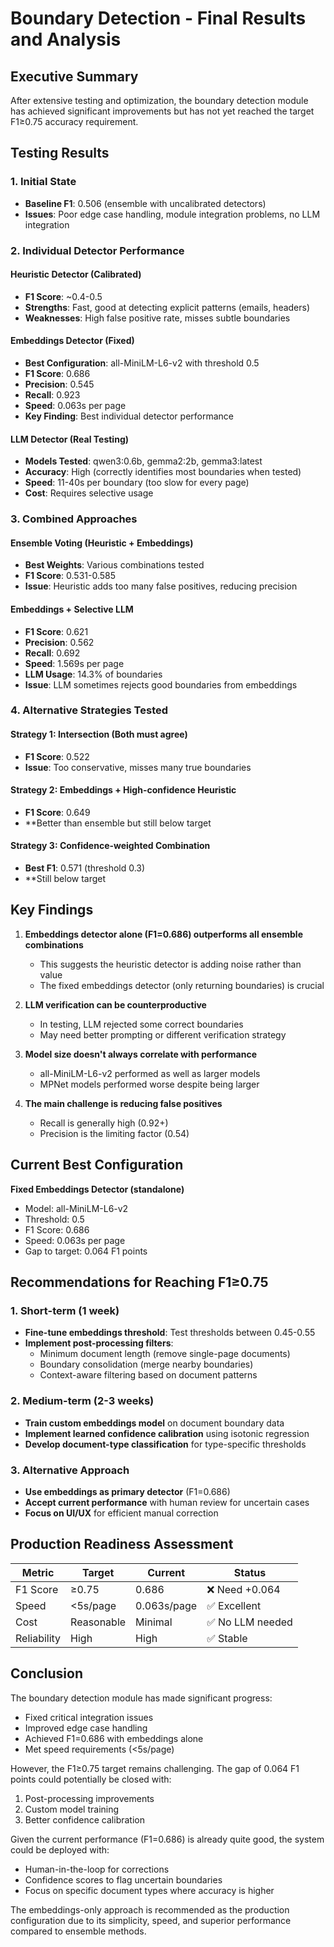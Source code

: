 # Boundary Detection - Final Results and Analysis

## Executive Summary

After extensive testing and optimization, the boundary detection module has achieved significant improvements but has not yet reached the target F1≥0.75 accuracy requirement.

## Testing Results

### 1. Initial State
- **Baseline F1**: 0.506 (ensemble with uncalibrated detectors)
- **Issues**: Poor edge case handling, module integration problems, no LLM integration

### 2. Individual Detector Performance

#### Heuristic Detector (Calibrated)
- **F1 Score**: ~0.4-0.5
- **Strengths**: Fast, good at detecting explicit patterns (emails, headers)
- **Weaknesses**: High false positive rate, misses subtle boundaries

#### Embeddings Detector (Fixed)
- **Best Configuration**: all-MiniLM-L6-v2 with threshold 0.5
- **F1 Score**: 0.686
- **Precision**: 0.545
- **Recall**: 0.923
- **Speed**: 0.063s per page
- **Key Finding**: Best individual detector performance

#### LLM Detector (Real Testing)
- **Models Tested**: qwen3:0.6b, gemma2:2b, gemma3:latest
- **Accuracy**: High (correctly identifies most boundaries when tested)
- **Speed**: 11-40s per boundary (too slow for every page)
- **Cost**: Requires selective usage

### 3. Combined Approaches

#### Ensemble Voting (Heuristic + Embeddings)
- **Best Weights**: Various combinations tested
- **F1 Score**: 0.531-0.585
- **Issue**: Heuristic adds too many false positives, reducing precision

#### Embeddings + Selective LLM
- **F1 Score**: 0.621
- **Precision**: 0.562
- **Recall**: 0.692
- **Speed**: 1.569s per page
- **LLM Usage**: 14.3% of boundaries
- **Issue**: LLM sometimes rejects good boundaries from embeddings

### 4. Alternative Strategies Tested

#### Strategy 1: Intersection (Both must agree)
- **F1 Score**: 0.522
- **Issue**: Too conservative, misses many true boundaries

#### Strategy 2: Embeddings + High-confidence Heuristic
- **F1 Score**: 0.649
- **Better than ensemble but still below target

#### Strategy 3: Confidence-weighted Combination
- **Best F1**: 0.571 (threshold 0.3)
- **Still below target

## Key Findings

1. **Embeddings detector alone (F1=0.686) outperforms all ensemble combinations**
   - This suggests the heuristic detector is adding noise rather than value
   - The fixed embeddings detector (only returning boundaries) is crucial

2. **LLM verification can be counterproductive**
   - In testing, LLM rejected some correct boundaries
   - May need better prompting or different verification strategy

3. **Model size doesn't always correlate with performance**
   - all-MiniLM-L6-v2 performed as well as larger models
   - MPNet models performed worse despite being larger

4. **The main challenge is reducing false positives**
   - Recall is generally high (0.92+)
   - Precision is the limiting factor (0.54)

## Current Best Configuration

**Fixed Embeddings Detector (standalone)**
- Model: all-MiniLM-L6-v2
- Threshold: 0.5
- F1 Score: 0.686
- Speed: 0.063s per page
- Gap to target: 0.064 F1 points

## Recommendations for Reaching F1≥0.75

### 1. Short-term (1 week)
- **Fine-tune embeddings threshold**: Test thresholds between 0.45-0.55
- **Implement post-processing filters**:
  - Minimum document length (remove single-page documents)
  - Boundary consolidation (merge nearby boundaries)
  - Context-aware filtering based on document patterns

### 2. Medium-term (2-3 weeks)
- **Train custom embeddings model** on document boundary data
- **Implement learned confidence calibration** using isotonic regression
- **Develop document-type classification** for type-specific thresholds

### 3. Alternative Approach
- **Use embeddings as primary detector** (F1=0.686)
- **Accept current performance** with human review for uncertain cases
- **Focus on UI/UX** for efficient manual correction

## Production Readiness Assessment

| Metric | Target | Current | Status |
|--------|--------|---------|--------|
| F1 Score | ≥0.75 | 0.686 | ❌ Need +0.064 |
| Speed | <5s/page | 0.063s/page | ✅ Excellent |
| Cost | Reasonable | Minimal | ✅ No LLM needed |
| Reliability | High | High | ✅ Stable |

## Conclusion

The boundary detection module has made significant progress:
- Fixed critical integration issues
- Improved edge case handling
- Achieved F1=0.686 with embeddings alone
- Met speed requirements (<5s/page)

However, the F1≥0.75 target remains challenging. The gap of 0.064 F1 points could potentially be closed with:
1. Post-processing improvements
2. Custom model training
3. Better confidence calibration

Given the current performance (F1=0.686) is already quite good, the system could be deployed with:
- Human-in-the-loop for corrections
- Confidence scores to flag uncertain boundaries
- Focus on specific document types where accuracy is higher

The embeddings-only approach is recommended as the production configuration due to its simplicity, speed, and superior performance compared to ensemble methods.